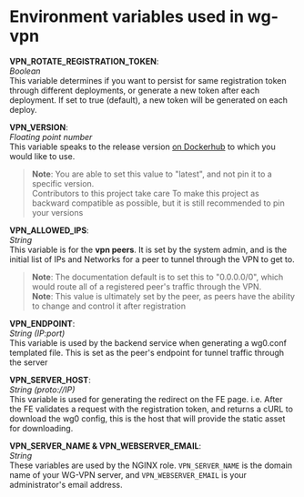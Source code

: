 # Environment variables used in wg-vpn

**VPN_ROTATE_REGISTRATION_TOKEN**:<br>
_Boolean_<br>
This variable determines if you want to persist for same registration token through different deployments,
or generate a new token after each deployment. If set to true (default), a new token will be generated on
each deploy.

**VPN_VERSION**:<br>
_Floating point number_<br>
This variable speaks to the release version [on Dockerhub](https://hub.docker.com/r/cybermint/wg-vpn) to which you would
like to use.
> **Note**: You are able to set this value to "latest", and not pin it to a specific version. <br>
> Contributors to this project take care To make this project as backward compatible as possible, but it is still
> recommended to pin your versions

**VPN_ALLOWED_IPS**:<br>
_String_<br>
This variable is for the **vpn peers**. It is set by the system admin, and is the initial list of IPs and Networks for a
peer to tunnel through the VPN to get to.
> **Note**: The documentation default is to set this to "0.0.0.0/0", which would route all of a registered peer's
> traffic through the VPN.<br>
> **Note**: This value is ultimately set by the peer, as peers have the ability to change and control it after
> registration

**VPN_ENDPOINT**:<br>
_String (IP:port)_<br>
This variable is used by the backend service when generating a wg0.conf templated file. This is set as the peer's
endpoint
for tunnel traffic through the server

**VPN_SERVER_HOST**:<br>
_String (proto://IP)_<br>
This variable is used for generating the redirect on the FE page. i.e. After the FE validates a request with the
registration
token, and returns a cURL to download the wg0 config, this is the host that will provide the static asset for
downloading.

**VPN_SERVER_NAME & VPN_WEBSERVER_EMAIL**:<br>
_String_<br>
These variables are used by the NGINX role. `VPN_SERVER_NAME` is the domain name of your WG-VPN server,
and `VPN_WEBSERVER_EMAIL` is your administrator's email address.

